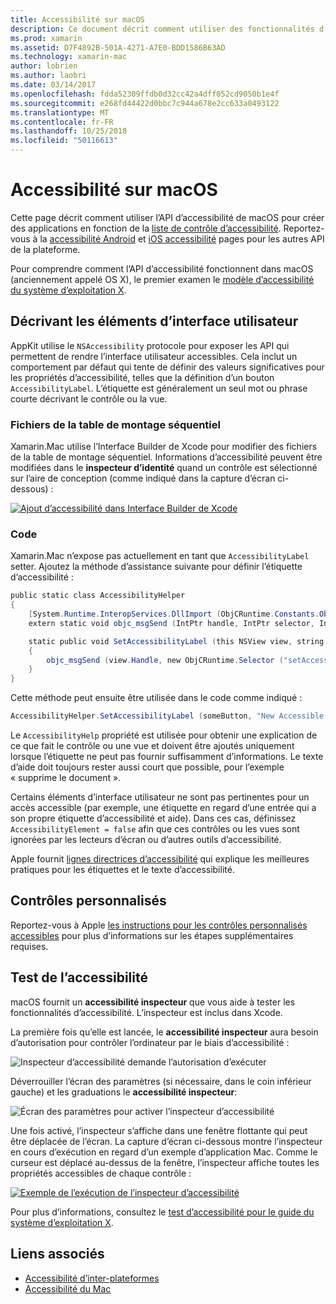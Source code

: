 ```yaml
---
title: Accessibilité sur macOS
description: Ce document décrit comment utiliser des fonctionnalités d’accessibilité de macOS dans une application Xamarin.Mac. Il aborde les éléments d’interface utilisateur décrivant dans les tables de montage séquentiel et code, des contrôles personnalisés et test d’accessibilité.
ms.prod: xamarin
ms.assetid: D7F4892B-501A-4271-A7E0-BDD1586B63AD
ms.technology: xamarin-mac
author: lobrien
ms.author: laobri
ms.date: 03/14/2017
ms.openlocfilehash: fdda52309ffdb0d32cc42a4dff052cd9050b1e4f
ms.sourcegitcommit: e268fd44422d0bbc7c944a678e2cc633a0493122
ms.translationtype: MT
ms.contentlocale: fr-FR
ms.lasthandoff: 10/25/2018
ms.locfileid: "50116613"
---
```

# <a name="accessibility-on-macos"></a>Accessibilité sur macOS

Cette page décrit comment utiliser l’API d’accessibilité de macOS pour créer des applications en fonction de la [liste de contrôle d’accessibilité](~/cross-platform/app-fundamentals/accessibility.md).
Reportez-vous à la [accessibilité Android](~/android/app-fundamentals/accessibility.md) et [iOS accessibilité](~/ios/app-fundamentals/accessibility.md) pages pour les autres API de la plateforme.

Pour comprendre comment l’API d’accessibilité fonctionnent dans macOS (anciennement appelé OS X), le premier examen le [modèle d’accessibilité du système d’exploitation X](https://developer.apple.com/library/mac/documentation/Accessibility/Conceptual/AccessibilityMacOSX/OSXAXmodel.html).

## <a name="describing-ui-elements"></a>Décrivant les éléments d’interface utilisateur

AppKit utilise le `NSAccessibility` protocole pour exposer les API qui permettent de rendre l’interface utilisateur accessibles. Cela inclut un comportement par défaut qui tente de définir des valeurs significatives pour les propriétés d’accessibilité, telles que la définition d’un bouton `AccessibilityLabel`. L’étiquette est généralement un seul mot ou phrase courte décrivant le contrôle ou la vue.

### <a name="storyboard-files"></a>Fichiers de la table de montage séquentiel

Xamarin.Mac utilise l’Interface Builder de Xcode pour modifier des fichiers de la table de montage séquentiel.
Informations d’accessibilité peuvent être modifiées dans le **inspecteur d’identité** quand un contrôle est sélectionné sur l’aire de conception (comme indiqué dans la capture d’écran ci-dessous) :

[![Ajout d’accessibilité dans Interface Builder de Xcode](accessibility-images/xcode.png "Ajout d’accessibilité dans Interface Builder de Xcode")](accessibility-images/xcode-large.png#lightbox)

### <a name="code"></a>Code

Xamarin.Mac n’expose pas actuellement en tant que `AccessibilityLabel` setter.  Ajoutez la méthode d’assistance suivante pour définir l’étiquette d’accessibilité :

```csharp
public static class AccessibilityHelper
{
    [System.Runtime.InteropServices.DllImport (ObjCRuntime.Constants.ObjectiveCLibrary)]
    extern static void objc_msgSend (IntPtr handle, IntPtr selector, IntPtr label);

    static public void SetAccessibilityLabel (this NSView view, string value)
    {
        objc_msgSend (view.Handle, new ObjCRuntime.Selector ("setAccessibilityLabel:").Handle, new NSString (value).Handle);
    }
}
```

Cette méthode peut ensuite être utilisée dans le code comme indiqué :

```csharp
AccessibilityHelper.SetAccessibilityLabel (someButton, "New Accessible Description");
```

Le `AccessibilityHelp` propriété est utilisée pour obtenir une explication de ce que fait le contrôle ou une vue et doivent être ajoutés uniquement lorsque l’étiquette ne peut pas fournir suffisamment d’informations. Le texte d’aide doit toujours rester aussi court que possible, pour l’exemple « supprime le document ».

Certains éléments d’interface utilisateur ne sont pas pertinentes pour un accès accessible (par exemple, une étiquette en regard d’une entrée qui a son propre étiquette d’accessibilité et aide).
Dans ces cas, définissez `AccessibilityElement = false` afin que ces contrôles ou les vues sont ignorées par les lecteurs d’écran ou d’autres outils d’accessibilité.

Apple fournit [lignes directrices d’accessibilité](https://developer.apple.com/library/mac/documentation/Accessibility/Conceptual/AccessibilityMacOSX/EnhancingtheAccessibilityofStandardAppKitControls.html) qui explique les meilleures pratiques pour les étiquettes et le texte d’accessibilité.

## <a name="custom-controls"></a>Contrôles personnalisés

Reportez-vous à Apple [les instructions pour les contrôles personnalisés accessibles](https://developer.apple.com/library/mac/documentation/Accessibility/Conceptual/AccessibilityMacOSX/ImplementingAccessibilityforCustomControls.html) pour plus d’informations sur les étapes supplémentaires requises.

## <a name="testing-accessibility"></a>Test de l’accessibilité

macOS fournit un **accessibilité inspecteur** que vous aide à tester les fonctionnalités d’accessibilité. L’inspecteur est inclus dans Xcode.

La première fois qu’elle est lancée, le **accessibilité inspecteur** aura besoin d’autorisation pour contrôler l’ordinateur par le biais d’accessibilité :

![Inspecteur d’accessibilité demande l’autorisation d’exécuter](accessibility-images/accessibility-inspector-1.png "inspecteur d’accessibilité demandant l’autorisation de s’exécuter")

Déverrouiller l’écran des paramètres (si nécessaire, dans le coin inférieur gauche) et les graduations le **accessibilité inspecteur**:

![Écran des paramètres pour activer l’inspecteur d’accessibilité](accessibility-images/accessibility-inspector-2.png "écran des paramètres pour activer l’inspecteur d’accessibilité")

Une fois activé, l’inspecteur s’affiche dans une fenêtre flottante qui peut être déplacée de l’écran. La capture d’écran ci-dessous montre l’inspecteur en cours d’exécution en regard d’un exemple d’application Mac. Comme le curseur est déplacé au-dessus de la fenêtre, l’inspecteur affiche toutes les propriétés accessibles de chaque contrôle :

[![Exemple de l’exécution de l’inspecteur d’accessibilité](accessibility-images/accessibility-example.png "en cours d’exécution exemple d’accessibilité inspecteur")](accessibility-images/accessibility-example-large.png#lightbox)

Pour plus d’informations, consultez le [test d’accessibilité pour le guide du système d’exploitation X](https://developer.apple.com/library/mac/documentation/Accessibility/Conceptual/AccessibilityMacOSX/OSXAXTestingApps.html).



## <a name="related-links"></a>Liens associés

- [Accessibilité d’inter-plateformes](~/cross-platform/app-fundamentals/accessibility.md)
- [Accessibilité du Mac](https://www.apple.com/accessibility/mac/)
